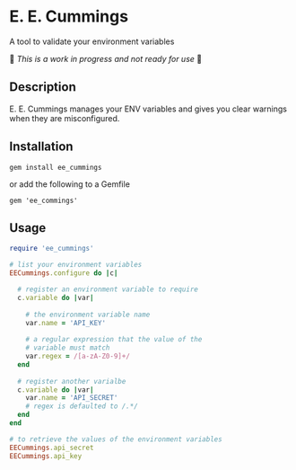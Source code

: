 E. E. Cummings
==========

A tool to validate your environment variables

:rotating_light: *This is a work in progress and not ready for use* :rotating_light:

## Description

E. E. Cummings manages your ENV variables and gives you clear warnings when they are misconfigured.

## Installation

```
gem install ee_cummings
```
or add the following to a Gemfile
```
gem 'ee_commings'
```

## Usage

```ruby
require 'ee_cummings'

# list your environment variables
EECummings.configure do |c|

  # register an environment variable to require
  c.variable do |var|
  
    # the environment variable name
    var.name = 'API_KEY'
    
    # a regular expression that the value of the
    # variable must match
    var.regex = /[a-zA-Z0-9]+/
  end
  
  # register another varialbe
  c.variable do |var|
    var.name = 'API_SECRET'
    # regex is defaulted to /.*/
  end
end

# to retrieve the values of the environment variables
EECummings.api_secret
EECummings.api_key
```
